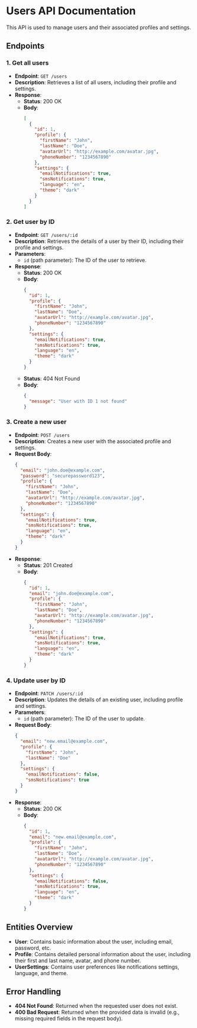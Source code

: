 
# Users API Documentation

This API is used to manage users and their associated profiles and settings.

## Endpoints

### 1. Get all users
- **Endpoint**: `GET /users`
- **Description**: Retrieves a list of all users, including their profile and settings.
- **Response**:
  - **Status**: 200 OK
  - **Body**: 
    ```json
    [
      {
        "id": 1,
        "profile": {
          "firstName": "John",
          "lastName": "Doe",
          "avatarUrl": "http://example.com/avatar.jpg",
          "phoneNumber": "1234567890"
        },
        "settings": {
          "emailNotifications": true,
          "smsNotifications": true,
          "language": "en",
          "theme": "dark"
        }
      }
    ]
    ```

### 2. Get user by ID
- **Endpoint**: `GET /users/:id`
- **Description**: Retrieves the details of a user by their ID, including their profile and settings.
- **Parameters**:
  - `id` (path parameter): The ID of the user to retrieve.
- **Response**:
  - **Status**: 200 OK
  - **Body**: 
    ```json
    {
      "id": 1,
      "profile": {
        "firstName": "John",
        "lastName": "Doe",
        "avatarUrl": "http://example.com/avatar.jpg",
        "phoneNumber": "1234567890"
      },
      "settings": {
        "emailNotifications": true,
        "smsNotifications": true,
        "language": "en",
        "theme": "dark"
      }
    }
    ```
  - **Status**: 404 Not Found
  - **Body**:
    ```json
    {
      "message": "User with ID 1 not found"
    }
    ```

### 3. Create a new user
- **Endpoint**: `POST /users`
- **Description**: Creates a new user with the associated profile and settings.
- **Request Body**:
  ```json
  {
    "email": "john.doe@example.com",
    "password": "securepassword123",
    "profile": {
      "firstName": "John",
      "lastName": "Doe",
      "avatarUrl": "http://example.com/avatar.jpg",
      "phoneNumber": "1234567890"
    },
    "settings": {
      "emailNotifications": true,
      "smsNotifications": true,
      "language": "en",
      "theme": "dark"
    }
  }
  ```
- **Response**:
  - **Status**: 201 Created
  - **Body**:
    ```json
    {
      "id": 1,
      "email": "john.doe@example.com",
      "profile": {
        "firstName": "John",
        "lastName": "Doe",
        "avatarUrl": "http://example.com/avatar.jpg",
        "phoneNumber": "1234567890"
      },
      "settings": {
        "emailNotifications": true,
        "smsNotifications": true,
        "language": "en",
        "theme": "dark"
      }
    }
    ```

### 4. Update user by ID
- **Endpoint**: `PATCH /users/:id`
- **Description**: Updates the details of an existing user, including profile and settings.
- **Parameters**:
  - `id` (path parameter): The ID of the user to update.
- **Request Body**:
  ```json
  {
    "email": "new.email@example.com",
    "profile": {
      "firstName": "John",
      "lastName": "Doe"
    },
    "settings": {
      "emailNotifications": false,
      "smsNotifications": true
    }
  }
  ```
- **Response**:
  - **Status**: 200 OK
  - **Body**:
    ```json
    {
      "id": 1,
      "email": "new.email@example.com",
      "profile": {
        "firstName": "John",
        "lastName": "Doe",
        "avatarUrl": "http://example.com/avatar.jpg",
        "phoneNumber": "1234567890"
      },
      "settings": {
        "emailNotifications": false,
        "smsNotifications": true,
        "language": "en",
        "theme": "dark"
      }
    }
    ```

## Entities Overview

- **User**: Contains basic information about the user, including email, password, etc.
- **Profile**: Contains detailed personal information about the user, including their first and last name, avatar, and phone number.
- **UserSettings**: Contains user preferences like notifications settings, language, and theme.

## Error Handling
- **404 Not Found**: Returned when the requested user does not exist.
- **400 Bad Request**: Returned when the provided data is invalid (e.g., missing required fields in the request body).
  
